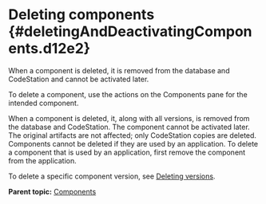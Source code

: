 # Deleting components {#deletingAndDeactivatingComponents.d12e2}

When a component is deleted, it is removed from the database and CodeStation and cannot be activated later.

To delete a component, use the actions on the Components pane for the intended component.

When a component is deleted, it, along with all versions, is removed from the database and CodeStation. The component cannot be activated later. The original artifacts are not affected; only CodeStation copies are deleted. Components cannot be deleted if they are used by an application. To delete a component that is used by an application, first remove the component from the application.

To delete a specific component version, see [Deleting versions](comp_version_delete.md#).

**Parent topic:** [Components](../topics/comp_ch.md)

